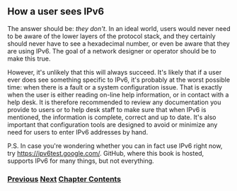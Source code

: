 ## How a user sees IPv6

The answer should be: *they don't*. In an ideal world, users would never
need to be aware of the lower layers of the protocol stack, and they
certainly should never have to see a hexadecimal number, or even be
aware that they are using IPv6. The goal of a network designer or
operator should be to make this true.

However, it's unlikely that this will always succeed. It's likely that
if a user ever does see something specific to IPv6, it's probably at the
worst possible time: when there is a fault or a system configuration
issue. That is exactly when the user is either reading on-line help
information, or in contact with a help desk. It is therefore recommended
to review any documentation you provide to users or to help desk staff
to make sure that when IPv6 is mentioned, the information is complete,
correct and up to date. It's also important that configuration tools are
designed to avoid or minimize any need for users to enter IPv6 addresses
by hand.

P.S. In case you're wondering whether you can in fact use IPv6 right now,
try https://ipv6test.google.com/.
GitHub, where this book is hosted, supports IPv6 for many things, but not everything.

### [<ins>Previous</ins>](How%20to%20use%20this%20book.md) [<ins>Next</ins>](How%20an%20application%20programmer%20sees%20IPv6.md) [<ins>Chapter Contents</ins>](1.%20Introduction%20and%20Foreword.md)
